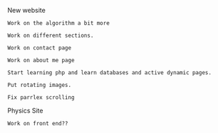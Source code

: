 New website

    Work on the algorithm a bit more
    
    Work on different sections. 
    
    Work on contact page
    
    Work on about me page
    
    Start learning php and learn databases and active dynamic pages.
    
    Put rotating images.
    
    Fix parrlex scrolling
    
Physics Site
    
    Work on front end??
    
    
